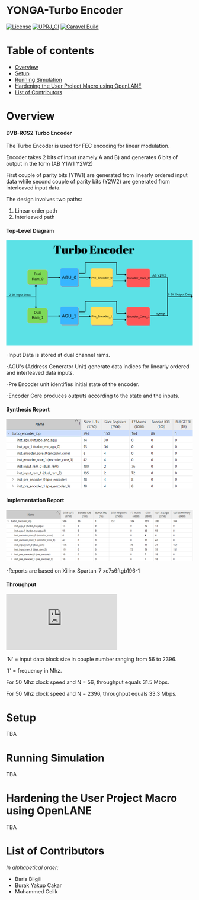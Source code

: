 # YONGA-Turbo Encoder

[![License](https://img.shields.io/badge/License-Apache%202.0-blue.svg)](https://opensource.org/licenses/Apache-2.0) [![UPRJ_CI](https://github.com/efabless/caravel_project_example/actions/workflows/user_project_ci.yml/badge.svg)](https://github.com/efabless/caravel_project_example/actions/workflows/user_project_ci.yml) [![Caravel Build](https://github.com/efabless/caravel_project_example/actions/workflows/caravel_build.yml/badge.svg)](https://github.com/efabless/caravel_project_example/actions/workflows/caravel_build.yml)

Table of contents
=================

- [Overview](#overview)
- [Setup](#setup)
- [Running Simulation](#running-simulation)
- [Hardening the User Project Macro using OpenLANE](#hardening-the-user-project-macro-using-openlane)
- [List of Contributors](#list-of-contributors)

Overview
========
#### DVB-RCS2 Turbo Encoder

The Turbo Encoder is used for FEC encoding for linear modulation.

Encoder takes 2 bits of input (namely A and B) and generates 6 bits of output in the form (AB Y1W1 Y2W2)

First couple of parity bits (Y1W1) are generated from linearly ordered input data while second couple of parity bits (Y2W2) are generated from interleaved input data.

The design involves two paths: 
1) Linear order path
2) Interleaved path

#### Top-Level Diagram
![alt text](docs/images/encoder_schematic.png)

-Input Data is stored at dual channel rams. 

-AGU's (Address Generator Unit) generate data indices for linearly ordered and interleaved data inputs.

-Pre Encoder unit identifies initial state of the encoder.

-Encoder Core produces outputs according to the state and the inputs.

#### Synthesis Report
![alt text](docs/images/synt_encoder.png)

#### Implementation Report
![alt text](docs/images/imp_encoder.png)

-Reports are based on Xilinx Spartan-7 xc7s6ftgb196-1


#### Throughput
![equation](http://www.sciweavers.org/tex2img.php?eq=%5Cfrac%7B2%2AN%7D%7B3%2AN%2B10%7D%20%2A%20f&bc=White&fc=Black&im=jpg&fs=12&ff=arev&edit=0)

'N' = input data block size in couple number ranging from 56 to 2396.

'f' = frequency in Mhz.

For 50 Mhz clock speed and N = 56, throughput equals 31.5 Mbps.

For 50 Mhz clock speed and N = 2396, throughput equals 33.3 Mbps.

Setup
========

TBA

Running Simulation
========

TBA

Hardening the User Project Macro using OpenLANE
========

TBA

List of Contributors
=================================

*In alphabetical order:*

- Baris Bilgili
- Burak Yakup Cakar
- Muhammed Celik

